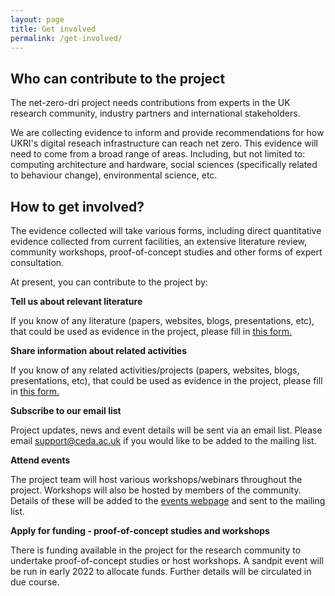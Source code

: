```yaml
---
layout: page
title: Get involved
permalink: /get-involved/
---
```


## Who can contribute to the project 
The net-zero-dri project needs contributions from experts in the UK research community, industry partners and international stakeholders. 

We are collecting evidence to inform and provide recommendations for how UKRI's digital reseach infrastructure can reach net zero. This evidence will need to come from a broad range of areas. Including, but not limited to: computing architecture and hardware, social sciences (specifically related to behaviour change), environmental science, etc. 

## How to get involved? 
The evidence collected will take various forms, including direct quantitative evidence collected from current facilities, an extensive literature review, community workshops, proof-of-concept studies and other forms of expert consultation.  

At present, you can contribute to the project by: 

**Tell us about relevant literature**

If you know of any literature (papers, websites, blogs, presentations, etc), that could be used as evidence in the project, please fill in [this form.](https://forms.gle/r9KsFEBM2jvRG8HSA)


**Share information about related activities**

If you know of any related activities/projects (papers, websites, blogs, presentations, etc), that could be used as evidence in the project, please fill in [this form.](https://forms.gle/D7noUAjUtqMtSbCRA)

**Subscribe to our email list**

Project updates, news and event details will be sent via an email list. Please email [support@ceda.ac.uk](mailto:support@ceda.ac.uk) if you would like to be added to the mailing list. 

**Attend events**

The project team will host various workshops/webinars throughout the project. Workshops will also be hosted by members of the community. Details of these will be added to the [events webpage](https://net-zero-dri.ceda.ac.uk/events/) and sent to the mailing list. 

**Apply for funding - proof-of-concept studies and workshops**

There is funding available in the project for the research community to undertake proof-of-concept studies or host workshops. A sandpit event will be run in early 2022 to allocate funds. Further details will be circulated in due course. 
